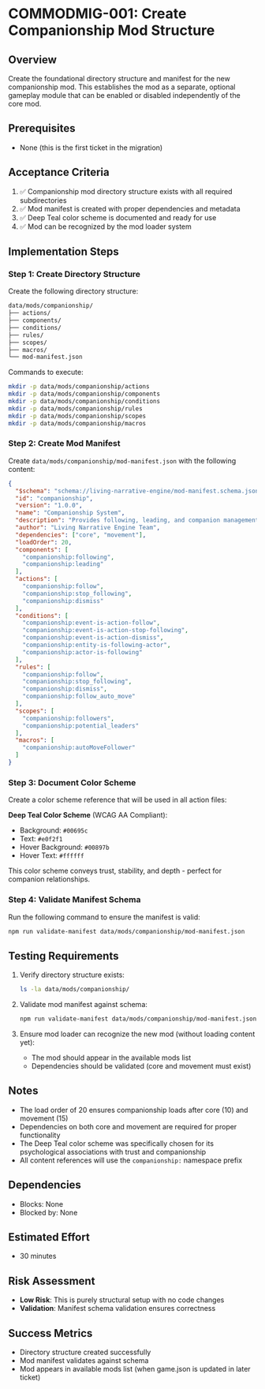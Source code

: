 # COMMODMIG-001: Create Companionship Mod Structure

## Overview
Create the foundational directory structure and manifest for the new companionship mod. This establishes the mod as a separate, optional gameplay module that can be enabled or disabled independently of the core mod.

## Prerequisites
- None (this is the first ticket in the migration)

## Acceptance Criteria
1. ✅ Companionship mod directory structure exists with all required subdirectories
2. ✅ Mod manifest is created with proper dependencies and metadata
3. ✅ Deep Teal color scheme is documented and ready for use
4. ✅ Mod can be recognized by the mod loader system

## Implementation Steps

### Step 1: Create Directory Structure
Create the following directory structure:
```bash
data/mods/companionship/
├── actions/
├── components/
├── conditions/
├── rules/
├── scopes/
├── macros/
└── mod-manifest.json
```

Commands to execute:
```bash
mkdir -p data/mods/companionship/actions
mkdir -p data/mods/companionship/components
mkdir -p data/mods/companionship/conditions
mkdir -p data/mods/companionship/rules
mkdir -p data/mods/companionship/scopes
mkdir -p data/mods/companionship/macros
```

### Step 2: Create Mod Manifest
Create `data/mods/companionship/mod-manifest.json` with the following content:

```json
{
  "$schema": "schema://living-narrative-engine/mod-manifest.schema.json",
  "id": "companionship",
  "version": "1.0.0",
  "name": "Companionship System",
  "description": "Provides following, leading, and companion management mechanics",
  "author": "Living Narrative Engine Team",
  "dependencies": ["core", "movement"],
  "loadOrder": 20,
  "components": [
    "companionship:following",
    "companionship:leading"
  ],
  "actions": [
    "companionship:follow",
    "companionship:stop_following",
    "companionship:dismiss"
  ],
  "conditions": [
    "companionship:event-is-action-follow",
    "companionship:event-is-action-stop-following",
    "companionship:event-is-action-dismiss",
    "companionship:entity-is-following-actor",
    "companionship:actor-is-following"
  ],
  "rules": [
    "companionship:follow",
    "companionship:stop_following",
    "companionship:dismiss",
    "companionship:follow_auto_move"
  ],
  "scopes": [
    "companionship:followers",
    "companionship:potential_leaders"
  ],
  "macros": [
    "companionship:autoMoveFollower"
  ]
}
```

### Step 3: Document Color Scheme
Create a color scheme reference that will be used in all action files:

**Deep Teal Color Scheme** (WCAG AA Compliant):
- Background: `#00695c`
- Text: `#e0f2f1`
- Hover Background: `#00897b`
- Hover Text: `#ffffff`

This color scheme conveys trust, stability, and depth - perfect for companion relationships.

### Step 4: Validate Manifest Schema
Run the following command to ensure the manifest is valid:
```bash
npm run validate-manifest data/mods/companionship/mod-manifest.json
```

## Testing Requirements
1. Verify directory structure exists:
   ```bash
   ls -la data/mods/companionship/
   ```

2. Validate mod manifest against schema:
   ```bash
   npm run validate-manifest data/mods/companionship/mod-manifest.json
   ```

3. Ensure mod loader can recognize the new mod (without loading content yet):
   - The mod should appear in the available mods list
   - Dependencies should be validated (core and movement must exist)

## Notes
- The load order of 20 ensures companionship loads after core (10) and movement (15)
- Dependencies on both core and movement are required for proper functionality
- The Deep Teal color scheme was specifically chosen for its psychological associations with trust and companionship
- All content references will use the `companionship:` namespace prefix

## Dependencies
- Blocks: None
- Blocked by: None

## Estimated Effort
- 30 minutes

## Risk Assessment
- **Low Risk**: This is purely structural setup with no code changes
- **Validation**: Manifest schema validation ensures correctness

## Success Metrics
- Directory structure created successfully
- Mod manifest validates against schema
- Mod appears in available mods list (when game.json is updated in later ticket)